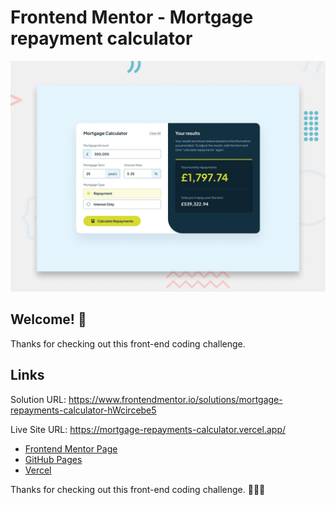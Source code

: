 # Frontend Mentor - Mortgage repayment calculator

![Design preview for the Interactive rating component main coding challenge](preview.jpg)

## Welcome! 👋

Thanks for checking out this front-end coding challenge.

## Links
Solution URL: https://www.frontendmentor.io/solutions/mortgage-repayments-calculator-hWcircebe5

Live Site URL: https://mortgage-repayments-calculator.vercel.app/

- [Frontend Mentor Page](https://www.frontendmentor.io/solutions/faq-accordion-vv7qVzwowd)
- [GitHub Pages](https://github.com/rocioizq)
- [Vercel](https://vercel.com/rocioizqs-projects)


Thanks for checking out this front-end coding challenge.
🚀🚀🚀
